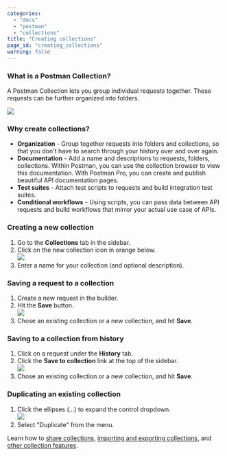 ```yaml
---
categories:
  - "docs"
  - "postman"
  - "collections"
title: "Creating collections"
page_id: "creating_collections"
warning: false
---
```


### What is a Postman Collection?

A Postman Collection lets you group individual requests together. These requests can be further organized into folders. 

[![](https://www.getpostman.com/img/v1/docs/thumbs/20.png)](https://www.getpostman.com/img/v1/docs/source/20.png)

### Why create collections?

*   **Organization** - Group together requests into folders and collections, so that you don't have to search through your history over and over again.
*   **Documentation** - Add a name and descriptions to requests, folders, collections. Within Postman, you can use the collection browser to view this documentation. With Postman Pro, you can create and publish beautiful API documentation pages.
*   **Test suites** - Attach test scripts to requests and build integration test suites.
*   **Conditional workflows** - Using scripts, you can pass data between API requests and build workflows that mirror your actual use case of APIs.

### Creating a new collection

1.  Go to the **Collections** tab in the sidebar.
2.  Click on the new collection icon in orange below.  
    ![](https://s3.amazonaws.com/postman-static-getpostman-com/postman-docs/58493890.png)
3.  Enter a name for your collection (and optional description).

### Saving a request to a collection

1.  Create a new request in the builder.
2.  Hit the **Save** button.  
    ![](https://s3.amazonaws.com/postman-static-getpostman-com/postman-docs/58493928.png)
3.  Chose an existing collection or a new collection, and hit **Save**.

### Saving to a collection from history

1.  Click on a request under the **History** tab.
2.  Click the **Save to collection** link at the top of the sidebar.  
    ![](https://s3.amazonaws.com/postman-static-getpostman-com/postman-docs/58493957.png)
3.  Chose an existing collection or a new collection, and hit **Save**.

### Duplicating an existing collection

1.  Click the ellipses (...) to expand the control dropdown.   
    ![](https://s3.amazonaws.com/postman-static-getpostman-com/postman-docs/58493990.png)
2.  Select "Duplicate" from the menu.

Learn how to [share collections](/docs/postman/collections/sharing_collections), [importing and exporting collections](/docs/postman/collections/data_formats), and [other collection features](/docs/postman/collections/managing_collections).  
